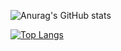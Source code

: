![Anurag's GitHub stats](https://github-readme-stats.vercel.app/api?username=Carterpersall&count_private=true&show_icons=true&theme=cobalt)

[![Top Langs](https://github-readme-stats.vercel.app/api/top-langs/?username=Carterpersall&langs_count=8)](https://github.com/anuraghazra/github-readme-stats)
